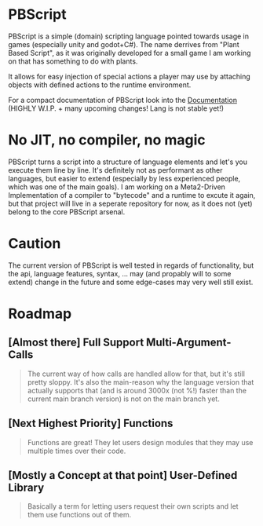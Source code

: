 # PBScript

PBScript is a simple (domain) scripting language pointed towards usage in games (especially unity and godot+C#).
The name derrives from "Plant Based Script", as it was originally developed for a small game I am working on that has something to do with plants.

It allows for easy injection of special actions a player may use by attaching objects with defined actions to the runtime environment.

For a compact documentation of PBScript look into the [Documentation](Documentation/Index.html) (HIGHLY W.I.P. + many upcoming changes! Lang is not stable yet!)

# No JIT, no compiler, no magic
PBScript turns a script into a structure of language elements and let's you execute them line by line. It's definitely not as performant as other languages, but easier to extend (especially by less experienced people, which was one of the main goals). I am working on a Meta2-Driven Implementation of a compiler to "bytecode" and a runtime to excute it again, but that project will live in a seperate repository for now, as it does not (yet) belong to the core PBScript arsenal.


# Caution
The current version of PBScript is well tested in regards of functionality, but the api, language features, syntax, ... may (and propably will to some extend) change in the future and some edge-cases may very well still exist.


# Roadmap

## \[Almost there] Full Support Multi-Argument-Calls
> The current way of how calls are handled allow for that, but it's still pretty sloppy. It's also the main-reason why the language version that actually supports that (and is around 3000x (not %!) faster than the current main branch version) is not on the main branch yet.

## \[Next Highest Priority] Functions
> Functions are great! They let users design modules that they may use multiple times over their code.

## \[Mostly a Concept at that point] User-Defined Library
> Basically a term for letting users request their own scripts and let them use functions out of them.
